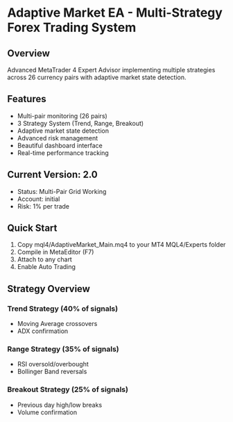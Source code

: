 ﻿# Adaptive Market EA - Multi-Strategy Forex Trading System

## Overview
Advanced MetaTrader 4 Expert Advisor implementing multiple strategies across 26 currency pairs with adaptive market state detection.

## Features
- Multi-pair monitoring (26 pairs)
- 3 Strategy System (Trend, Range, Breakout)
- Adaptive market state detection
- Advanced risk management
- Beautiful dashboard interface
- Real-time performance tracking

## Current Version: 2.0
- Status: Multi-Pair Grid Working
- Account:  initial
- Risk: 1% per trade

## Quick Start
1. Copy mql4/AdaptiveMarket_Main.mq4 to your MT4 MQL4/Experts folder
2. Compile in MetaEditor (F7)
3. Attach to any chart
4. Enable Auto Trading

## Strategy Overview
### Trend Strategy (40% of signals)
- Moving Average crossovers
- ADX confirmation

### Range Strategy (35% of signals)  
- RSI oversold/overbought
- Bollinger Band reversals

### Breakout Strategy (25% of signals)
- Previous day high/low breaks
- Volume confirmation
